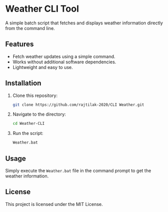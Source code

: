 # Weather CLI Tool

A simple batch script that fetches and displays weather information directly from the command line.

## Features
- Fetch weather updates using a simple command.
- Works without additional software dependencies.
- Lightweight and easy to use.

## Installation
1. Clone this repository:
   ```sh
   git clone https://github.com/rajtilak-2020/CLI Weather.git
   ```
2. Navigate to the directory:
   ```sh
   cd Weather-CLI
   ```
3. Run the script:
   ```sh
   Weather.bat
   ```

## Usage
Simply execute the `Weather.bat` file in the command prompt to get the weather information.

## License
This project is licensed under the MIT License.
